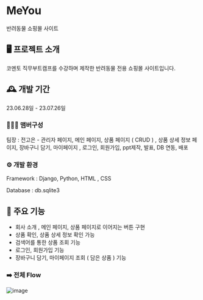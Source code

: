 # MeYou
반려동물 쇼핑몰 사이트

## 🖥️ 프로젝트 소개
코멘토 직무부트캠프를 수강하며 제작한 반려동물 전용 쇼핑몰 사이트입니다. 

## 🕰️ 개발 기간
23.06.28일 - 23.07.26일

### 🧑‍🤝‍🧑 맴버구성
팀장 : 전고은 - 관리자 페이지, 메인 페이지, 상품 페이지 ( CRUD ) , 상품 상세 정보 페이지, 장바구니 담기, 마이페이지 , 로그인, 회원가입, ppt제작, 발표, DB 연동, 배포 

### ⚙️ 개발 환경
Framework : Django, Python, HTML , CSS


Database : db.sqlite3


## 📌 주요 기능
- 회사 소개 , 메인 페이지, 상품 페이지로 이어지는 버튼 구현
- 상품 확인, 상품 상세 정보 확인 가능
- 검색어를 통한 상품 조회 기능
- 로그인, 회원가입 기능
- 장바구니 담기, 마이페이지 조회 ( 담은 상품 ) 기능

### ➡️ 전체 Flow
![image](https://github.com/user-attachments/assets/8421a134-d3bb-4d7c-8434-5b55b8a2bed5)
